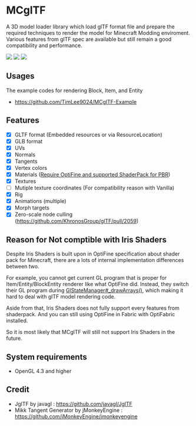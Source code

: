 # MCglTF
A 3D model loader library which load glTF format file and prepare the required techniques to render the model for Minecraft Modding enviroment.
Various features from glTF spec are available but still remain a good compatibility and performance.

[![](https://cf.way2muchnoise.eu/title/mcgltf.svg)](https://www.curseforge.com/minecraft/mc-mods/mcgltf) [![](https://cf.way2muchnoise.eu/versions/mcgltf.svg)](https://www.curseforge.com/minecraft/mc-mods/mcgltf) [![](https://cf.way2muchnoise.eu/mcgltf.svg)](https://www.curseforge.com/minecraft/mc-mods/mcgltf)
## Usages
The example codes for rendering Block, Item, and Entity
- https://github.com/TimLee9024/MCglTF-Example
## Features
- [x] GLTF format (Embedded resources or via ResourceLocation)
- [x] GLB format
- [x] UVs
- [x] Normals
- [x] Tangents
- [x] Vertex colors
- [x] Materials ([Require OptiFine and supported ShaderPack for PBR](https://github.com/TimLee9024/MCglTF/wiki/How-to-make-PBR-Materials-working-with-OptiFine))
- [x] Textures
- [ ] Mutiple texture coordinates (For compatibility reason with Vanilla)
- [x] Rig
- [x] Animations (multiple)
- [x] Morph targets
- [x] Zero-scale node culling (https://github.com/KhronosGroup/glTF/pull/2059)
## Reason for Not comptible with Iris Shaders
Despite Iris Shaders is built upon in OptiFine specification about shader pack for Minecraft, there are a lots of internal implementation differences between two.

For example, you cannot get current GL program that is proper for Item/Entity/BlockEntity renderer like what OptiFine did. Instead, they switch their GL program during [GlStateManager#_drawArrays()](https://github.com/IrisShaders/Iris/blob/trunk/src/main/java/net/coderbot/iris/mixin/state_tracking/MixinGlStateManager.java), which making it hard to deal with glTF model rendering code.

Aside from that, Iris Shaders does not fully support every features from shaderpack. And you can still using OptiFine in Fabric with OptiFabric installed.

So it is most likely that MCglTF will still not support Iris Shaders in the future.
## System requirements
- OpenGL 4.3 and higher
## Credit
- JglTF by javagl : https://github.com/javagl/JglTF
- Mikk Tangent Generator by jMonkeyEngine : https://github.com/jMonkeyEngine/jmonkeyengine
